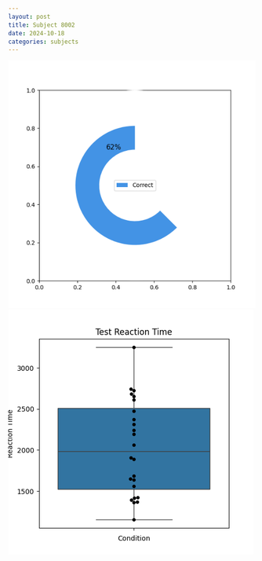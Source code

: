 ```yaml
---
layout: post
title: Subject 8002
date: 2024-10-18
categories: subjects
---
```


![](data/8002/run-17/8002_FN_acc_test.png)
![](data/8002/run-17/8002_FN_rt.png)
